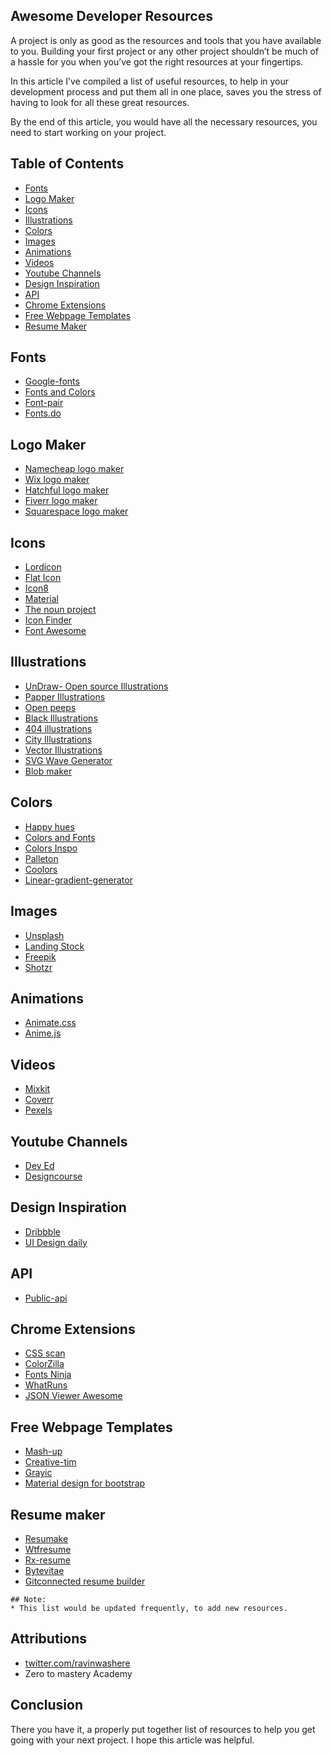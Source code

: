 ## Awesome Developer Resources

A project is only as good as the resources and tools that you have available to you. Building your first project or any other project shouldn’t be much of a hassle for you when you’ve got the right resources at your fingertips.

In this article I’ve compiled a list of useful resources, to help in your development process and put them all in one place, saves you the stress of having to look for all these great resources.

By the end of this article, you would have all the necessary resources, you need to start working on your project.

## Table of Contents
* [Fonts](##Fonts)
* [Logo Maker](##Logo-Maker)
* [Icons](##Icons)
* [Illustrations](##Illustrations)
* [Colors](##Colors)
* [Images](##Images)
* [Animations](##Animations)
* [Videos](##Videos)
* [Youtube Channels](##Youtube-Channels)
* [Design Inspiration](##Design-Inspiration)
* [API](##API)
* [Chrome Extensions](##Chrome-Extensions)
* [Free Webpage Templates](##Free-Webpage-Templates)
* [Resume Maker](##Resume-maker)

## Fonts
* [Google-fonts](https://fonts.google.com/)
* [Fonts and Colors](https://www.colorsandfonts.com/)
* [Font-pair](https://fontpair.co/)
* [Fonts.do](https://fonts.do/)

## Logo Maker
* [Namecheap logo maker](https://www.namecheap.com/logo-maker)
* [Wix logo maker ](https://www.wix.com/logobrand/wix-logo-maker?utm_source=google&utm_medium=cpc&utm_campaign=1624436120^62150769059&experiment_id=wix%20logo%20maker^e^397585233258^&gclid=Cj0KCQjw9IX4BRCcARIsAOD2OB33OckwlbIRdVsgugpEjelDTaJO4Mg86nBGUaezfSF5o7MLW2H57VgaAsovEALw_wcB)
* [Hatchful logo maker ](https://hatchful.shopify.com/)
* [Fiverr logo maker](https://www.fiverr.com/logo-maker)
* [Squarespace logo maker](https://www.squarespace.com/logo#N4IghgrgLgFgpgExALgGZgDYGc4F8gAA)

## Icons
* [Lordicon](https://lordicon.com)
* [Flat Icon](https://www.flaticon.com)
* [Icon8](https://icons8.com/)
* [Material](https://material.io/resources/icons/?style=baseline)
* [The noun project](https://thenounproject.com/)
* [Icon Finder](https://www.iconfinder.com/free_icons)
* [Font Awesome](https://fontawesome.com/)

## Illustrations
* [UnDraw- Open source Illustrations](https://undraw.co/)
* [Papper Illustrations](https://iconscout.com/paper-illustrations) 
* [Open peeps](https://openpeeps.com/)
* [Black Illustrations](https://www.blackillustrations.com/)
* [404 illustrations ](https://www.kapwing.com/404-illustrations)
* [City Illustrations ](https://www.startupmilk.com/city-kit)
* [Vector Illustrations](https://icons8.com/illustrations)
* [SVG Wave Generator](https://getwaves.io/)
* [Blob maker](https://www.blobmaker.app/)
## Colors
* [Happy hues](https:/https://www.happyhues.co/)
* [Colors and Fonts](https://www.colorsandfonts.com/)
* [Colors Inspo](https://colorsinspo.com/)
* [Palleton](https://paletton.com/#uid=c5-2L0q3e0kllllaFw0g0qFqFg0w0aF)
* [Coolors](https://coolors.co/)
* [Linear-gradient-generator](https://thesultan00.github.io/linear-gradient-generator/)
## Images
* [Unsplash](https://unsplash.com/)
* [Landing Stock](https://landingstock.com/)
* [Freepik](https://freepik.com/)
* [Shotzr](https://www.shotzr.com/)
## Animations
* [Animate.css](https://animate.style/)
* [Anime.js](https://animejs.com/)
## Videos
* [Mixkit](https://mixkit.co/)
* [Coverr](https://coverr.co/)
* [Pexels](https://www.pexels.com/videos)
## Youtube Channels
* [Dev Ed](https://www.youtube.com/channel/UClb90NQQcskPUGDIXsQEz5Q)
* [Designcourse](https://www.youtube.com/channel/UCVyRiMvfUNMA1UPlDPzG5Ow)
## Design Inspiration
* [Dribbble](https://dribbble.com/)
* [UI Design daily](https://uidesigndaily.com/)
## API
* [Public-api](https://public-apis.xyz/)
## Chrome Extensions
* [CSS scan](https://getcssscan.com)
* [ColorZilla](https://colorzilla.com)
* [Fonts Ninja](https://fonts.ninja)
* [WhatRuns](https://whatruns.com)
* [JSON Viewer Awesome](https://chrome.google.com/webstore/detail/json-viewer-awesome/iemadiahhbebdklepanmkjenfdebfpfe/related)
## Free Webpage Templates
* [Mash-up](https://www.mashup-template.com/templates.html)
* [Creative-tim](https://www.creative-tim.com/templates/free)
* [Grayic](https://grayic.com/shade/)
* [Material design for bootstrap](https://mdbootstrap.com/) 

## Resume maker
* [Resumake](https://resumake.io)
* [Wtfresume](https://wtfresume.com) 
* [Rx-resume](https://rx-resume.web.app/)
* [Bytevitae](https://cv.bytevitae.com/login)
* [Gitconnected resume builder](https://gitconnected.com/resume-builder)

```
## Note:
* This list would be updated frequently, to add new resources.
```
## Attributions
* [twitter.com/ravinwashere](https://twitter.com/ravinwashere/status/1283786318628007936)
* Zero to mastery Academy

## Conclusion
There you have it, a properly put together list of resources to help you get going with your next project. I hope this article was helpful.